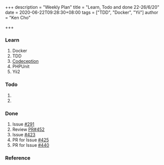 +++
description = "Weekly Plan"
title = "Learn, Todo and done 22-26/6/20"
date = 2020-06-22T09:28:30+08:00
tags = ["TDD", "Docker", "Yii"]
author = "Ken Cho"

+++
### Learn
1. Docker    
2. TDD
3. [Codeception](https://codeception.com/quickstart)
4. PHPUnit
5. Yii2

### Todo
1. 
2. 


### Done
1. Issue [#291](https://github.com/gigascience/gigadb-website/issues/291)
2. Review [PR#452](https://github.com/gigascience/gigadb-website/pull/452)
3. Issue [#423](https://github.com/gigascience/gigadb-website/issues/423)
4. PR for Issue [#425](https://github.com/gigascience/gigadb-website/issues/425)
5. PR for Issue [#440](https://github.com/gigascience/gigadb-website/issues/440)


### Reference


